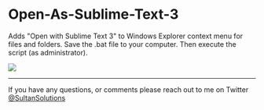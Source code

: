 # Open-As-Sublime-Text-3
Adds "Open with Sublime Text 3" to Windows Explorer context menu for files and folders. Save the .bat file to your computer. Then execute the script (as administrator).  


<img src="https://i.imgur.com/aHvj4vC.png">

___

If you have any questions, or comments please reach out to me on Twitter <a href="https://twitter.com/sultansolutions"> @SultanSolutions </a> 


